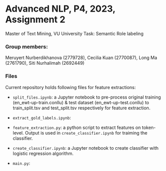 # Advanced NLP, P4, 2023, Assignment 2
Master of Text Mining, VU University
Task: Semantic Role labeling

### Group members:
Meruyert Nurberdikhanova (2779728),
Cecilia Kuan (2770087),
Long Ma (2761790),
Siti Nurhalimah (2692449)

### Files
Current repository holds following files for feature extractions:
- ```split_files.ipynb```: a Jupyter notebook to pre-process original training (en_ewt-up-train.conllu) & test dataset (en_ewt-up-test.conllu) to train_split.tsv and test_split.tsv respectively for feature extraction.  

- ```extract_gold_labels.ipynb```: 
- ```feature_extraction.py```: a python script to extract features on token-level. Output is used in ```create_classifier.ipynb``` for traiming the classifier.
- ```create_classifier.ipynb```: a Jupyter notebook to create classifier with logistic regression algorithm.  
- ```main.py```:

